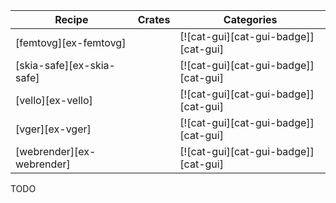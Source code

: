 | Recipe | Crates | Categories |
|--------|--------|------------|
| [femtovg][ex-femtovg] |  | [![cat-gui][cat-gui-badge]][cat-gui] |
| [skia-safe][ex-skia-safe] |  | [![cat-gui][cat-gui-badge]][cat-gui] |
| [vello][ex-vello] |  | [![cat-gui][cat-gui-badge]][cat-gui] |
| [vger][ex-vger] |  | [![cat-gui][cat-gui-badge]][cat-gui] |
| [webrender][ex-webrender] |  | [![cat-gui][cat-gui-badge]][cat-gui] |

<div class="hidden">
TODO
</div>
